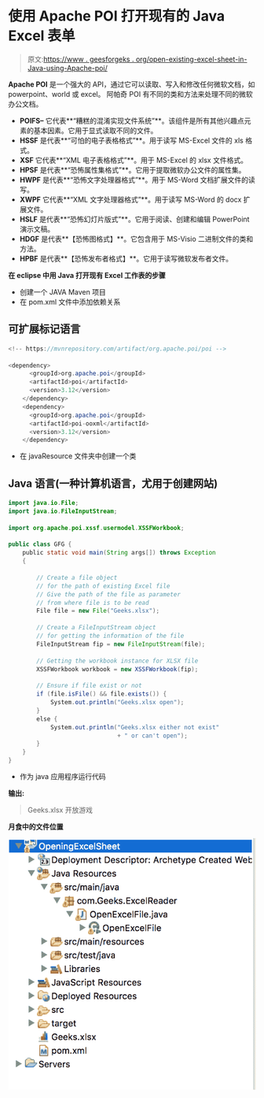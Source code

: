 # 使用 Apache POI 打开现有的 Java Excel 表单

> 原文:[https://www . geesforgeks . org/open-existing-excel-sheet-in-Java-using-Apache-poi/](https://www.geeksforgeeks.org/opening-existing-excel-sheet-in-java-using-apache-poi/)

**Apache POI** 是一个强大的 API，通过它可以读取、写入和修改任何微软文档，如 powerpoint、world 或 excel。
阿帕奇 POI 有不同的类和方法来处理不同的微软办公文档。

*   **POIFS–**
    它代表**“糟糕的混淆实现文件系统”**。该组件是所有其他兴趣点元素的基本因素。它用于显式读取不同的文件。
*   **HSSF**
    是代表**“可怕的电子表格格式”**。用于读写 MS-Excel 文件的 xls 格式。
*   **XSF**
    它代表**“XML 电子表格格式”**。用于 MS-Excel 的 xlsx 文件格式。
*   **HPSF**
    是代表**“恐怖属性集格式”**。它用于提取微软办公文件的属性集。
*   **HWPF**
    是代表**“恐怖文字处理器格式”**。用于 MS-Word 文档扩展文件的读写。
*   **XWPF**
    它代表**“XML 文字处理器格式”**。用于读写 MS-Word 的 docx 扩展文件。
*   **HSLF**
    是代表**“恐怖幻灯片版式”**。它用于阅读、创建和编辑 PowerPoint 演示文稿。
*   **HDGF**
    是代表**【恐怖图格式】**。它包含用于 MS-Visio 二进制文件的类和方法。
*   **HPBF**
    是代表**【恐怖发布者格式】**。它用于读写微软发布者文件。

**在 eclipse 中用 Java 打开现有 Excel 工作表的步骤**

*   创建一个 JAVA Maven 项目
*   在 pom.xml 文件中添加依赖关系

## 可扩展标记语言

```java
<!-- https://mvnrepository.com/artifact/org.apache.poi/poi -->

<dependency>
      <groupId>org.apache.poi</groupId>
      <artifactId>poi</artifactId>
      <version>3.12</version>
    </dependency>
    <dependency>
      <groupId>org.apache.poi</groupId>
      <artifactId>poi-ooxml</artifactId>
      <version>3.12</version>
    </dependency>
```

*   在 javaResource 文件夹中创建一个类

## Java 语言(一种计算机语言，尤用于创建网站)

```java
import java.io.File;
import java.io.FileInputStream;

import org.apache.poi.xssf.usermodel.XSSFWorkbook;

public class GFG {
    public static void main(String args[]) throws Exception
    {

        // Create a file object
        // for the path of existing Excel file
        // Give the path of the file as parameter
        // from where file is to be read
        File file = new File("Geeks.xlsx");

        // Create a FileInputStream object
        // for getting the information of the file
        FileInputStream fip = new FileInputStream(file);

        // Getting the workbook instance for XLSX file
        XSSFWorkbook workbook = new XSSFWorkbook(fip);

        // Ensure if file exist or not
        if (file.isFile() && file.exists()) {
            System.out.println("Geeks.xlsx open");
        }
        else {
            System.out.println("Geeks.xlsx either not exist"
                               + " or can't open");
        }
    }
}
```

*   作为 java 应用程序运行代码

**输出:**

> Geeks.xlsx 开放游戏

**月食中的文件位置**

![](img/720d37d872128d0fb65fd61c76e35fcb.png)